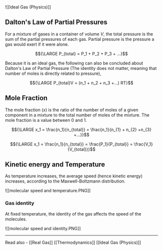 ![[Ideal Gas (Physics)]]


## Dalton's Law of Partial Pressures

For a mixture of gases in a container of volume *V*, the total pressure is the sum of the partial pressures of each gas. Partial pressure is the pressure a gas would exert if it were alone.

$${\LARGE P_{total} = P_1 + P_2 + P_3 + ...}$$

Because it is an ideal gas, the following can also be concluded about Dalton's Law of Partial Pressure (The identity does not matter, meaning that number of moles is directly related to pressure),

$${\LARGE P_{total}V = (n_1 + n_2 + n_3 +...) RT}$$

## Mole Fraction

The mole fraction (*x*) is the ratio of the number of moles of a given component in a mixture to the total number of moles of the mixture. The mole fraction is a value between 0 and 1.

$${\LARGE x_1 = \frac{n_1}{n_{total}} = \frac{n_1}{n_{1} + n_{2} +n_{3} +...}}$$

$${\LARGE x_1 = \frac{n_1}{n_{total}} = \frac{P_1}{P_{total}} =  \frac{V_1}{V_{total}}}$$


## Kinetic energy and Temperature

As temperature increases, the average speed (hence kinetic energy) increases, according to the Maxwell-Boltzmann distribution.

![[molecular speed and temperature.PNG]]


### Gas identity

At fixed temperature, the identity of the gas affects the speed of the molecules.

![[molecular speed and identity.PNG]]


---
Read also - [[Real Gas]]	[[Thermodynamics]]		[[Ideal Gas (Physics)]]
